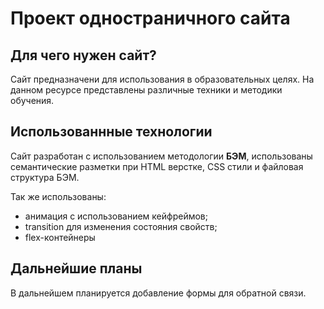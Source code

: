 # **Проект одностраничного сайта**  
## Для чего нужен сайт?  
Сайт предназначени для использования в образовательных целях. На данном ресурсе представлены различные техники и методики обучения. 

## Использованнные технологии 
Сайт разработан с использованием методологии **БЭМ**, использованы семантические разметки при HTML верстке, CSS стили и файловая структура БЭМ.  

Так же использованы:  
*  анимация с использованием кейфреймов;
*  transition для изменения состояния свойств;  
*  flex-контейнеры  

## Дальнейшие планы  
В дальнейшем планируется добавление формы для обратной связи.


